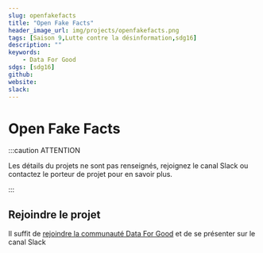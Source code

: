 ```yaml
---
slug: openfakefacts
title: "Open Fake Facts"
header_image_url: img/projects/openfakefacts.png
tags: [Saison 9,Lutte contre la désinformation,sdg16]
description: ""
keywords:
    - Data For Good
sdgs: [sdg16]
github: 
website: 
slack: 
---
```


# Open Fake Facts

:::caution ATTENTION

Les détails du projets ne sont pas renseignés, rejoignez le canal Slack ou contactez le porteur de projet pour en savoir plus.

:::


## Rejoindre le projet
Il suffit de [rejoindre la communauté Data For Good](/join) et de se présenter sur le canal Slack 

